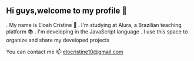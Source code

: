 ## Hi guys,welcome to my profile 👋

. My name is Eloah Cristine 🖤
. I'm studying at Alura, a Brazilian teaching platform 📚
. I'm developing in the JavaScript language 
. I use this space to organize and share my developed projects

You can contact me 📫
elocristine10@gmail.com
